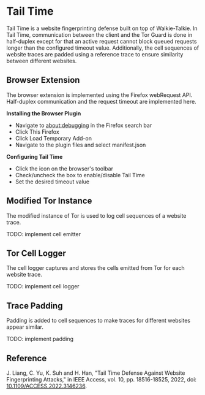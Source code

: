 # Tail Time

Tail Time is a website fingerprinting defense built on top of Walkie-Talkie. In Tail Time, communication between the client and the Tor Guard is done in half-duplex except for that an active request cannot block queued requests longer than the configured timeout value. Additionally, the cell sequences of website traces are padded using a reference trace to ensure similarity between different websites.

## Browser Extension
The browser extension is implemented using the Firefox webRequest API. Half-duplex communication and the request timeout are implemented here.

**Installing the Browser Plugin**
* Navigate to [about:debugging](about:debugging) in the Firefox search bar
* Click This Firefox
* Click Load Temporary Add-on
* Navigate to the plugin files and select manifest.json

**Configuring Tail Time**
* Click the icon on the browser's toolbar
* Check/uncheck the box to enable/disable Tail Time
* Set the desired timeout value

## Modified Tor Instance
The modified instance of Tor is used to log cell sequences of a website trace.

TODO: implement cell emitter

## Tor Cell Logger
The cell logger captures and stores the cells emitted from Tor for each website trace.

TODO: implement cell logger

## Trace Padding
Padding is added to cell sequences to make traces for different websites appear similar.

TODO: implement padding

## Reference
J. Liang, C. Yu, K. Suh and H. Han, "Tail Time Defense Against Website Fingerprinting Attacks," in IEEE Access, vol. 10, pp. 18516-18525, 2022, doi: [10.1109/ACCESS.2022.3146236](10.1109/ACCESS.2022.3146236).
